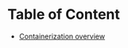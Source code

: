 # Table of Content

- [Containerization overview](https://git.epam.com/epm-cdp/global-java-foundation-program/java-courses/-/tree/main/introduction-to-microservices/materials/containerization_overview)
